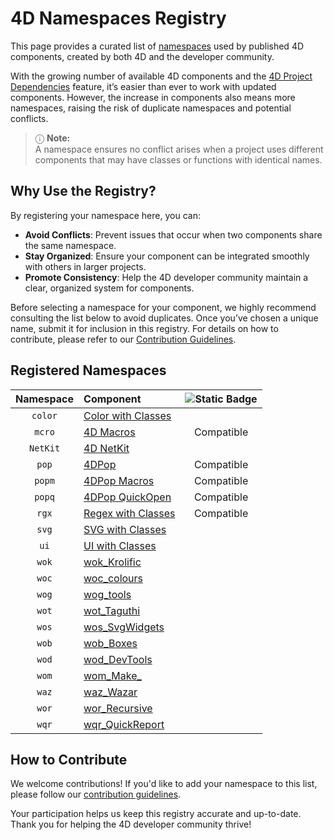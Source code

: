 # 4D Namespaces Registry

This page provides a curated list of [namespaces](https://developer.4d.com/docs/Extensions/develop-components#declaring-the-component-namespace) used by published 4D components, created by both 4D and the developer community.

With the growing number of available 4D components and the [4D Project Dependencies](https://github.com/4d/4D-namespaces-registry/blob/main/README.md) feature, it’s easier than ever to work with updated components. However, the increase in components also means more namespaces, raising the risk of duplicate namespaces and potential conflicts.

> ⓘ **Note:**  
> A namespace ensures no conflict arises when a project uses different components that may have classes or functions with identical names.

## Why Use the Registry?

By registering your namespace here, you can:

- **Avoid Conflicts**: Prevent issues that occur when two components share the same namespace.
- **Stay Organized**: Ensure your component can be integrated smoothly with others in larger projects.
- **Promote Consistency**: Help the 4D developer community maintain a clear, organized system for components.

Before selecting a namespace for your component, we highly recommend consulting the list below to avoid duplicates. Once you’ve chosen a unique name, submit it for inclusion in this registry. For details on how to contribute, please refer to our [Contribution Guidelines](contributing.md).

## Registered Namespaces

| Namespace | Component | ![Static Badge](https://img.shields.io/badge/Project%20Dependencies-blue?logo=4d&link=https%3A%2F%2Fdeveloper.4d.com%2Fdocs%2FProject%2Fcomponents%2F%23loading-components) |
| :-------: | :-------- | :------------------: |
| `color`   | [Color with Classes](https://github.com/vdelachaux/Color-with-Classes) |
| `mcro`    | [4D Macros](https://github.com/4d/4D-Macros) | Compatible |
| `NetKit`  | [4D NetKit](https://github.com/4d/4D-NetKit) |
| `pop`     | [4DPop](https://github.com/vdelachaux/4DPop) | Compatible |
| `popm`    | [4DPop Macros](https://github.com/vdelachaux/4DPop-Macros) | Compatible |
| `popq`    | [4DPop QuickOpen](https://github.com/vdelachaux/4DPop-QuickOpen) | Compatible |
| `rgx`     | [Regex with Classes](https://github.com/vdelachaux/Regex-with-Classes) | Compatible |
| `svg`     | [SVG with Classes](https://github.com/vdelachaux/SVG-with-Classes) |
| `ui`      | [UI with Classes](https://github.com/vdelachaux/UI-with-Classes) |
| `wok`     | [wok_Krolific](https://shop.protee.org/index.php/download/4dcomponents/ogtools-suite/ogkrolific) |
| `woc`     | [woc_colours](https://shop.protee.org/index.php/download/4dcomponents/ogtools-suite/ogcolours) |
| `wog`     | [wog_tools](https://shop.protee.org/index.php/download/4dcomponents/ogtools-suite/ogtools) |
| `wot`     | [wot_Taguthi](https://shop.protee.org/index.php/download/4dcomponents/ogtools-suite/ogtaguthi) |
| `wos`     | [wos_SvgWidgets](https://shop.protee.org/index.php/download/4dcomponents/ogtools-suite/ogsvgwidgets) |
| `wob`     | [wob_Boxes](https://shop.protee.org/index.php/download/4dcomponents/ogtools-suite/ogboxes) |
| `wod`     | [wod_DevTools](https://shop.protee.org/index.php/download/4dcomponents/ogtools-dev/ogdevtools) |
| `wom`     | [wom_Make_](https://shop.protee.org/index.php/download/4dcomponents/ogtools-dev/ogmake) |
| `waz`     | [waz_Wazar]() |
| `wor`     | [wor_Recursive]() |
| `wqr`     | [wqr_QuickReport]() |


## How to Contribute

We welcome contributions! If you'd like to add your namespace to this list, please follow our [contribution guidelines](contributing.md).

Your participation helps us keep this registry accurate and up-to-date. Thank you for helping the 4D developer community thrive!


